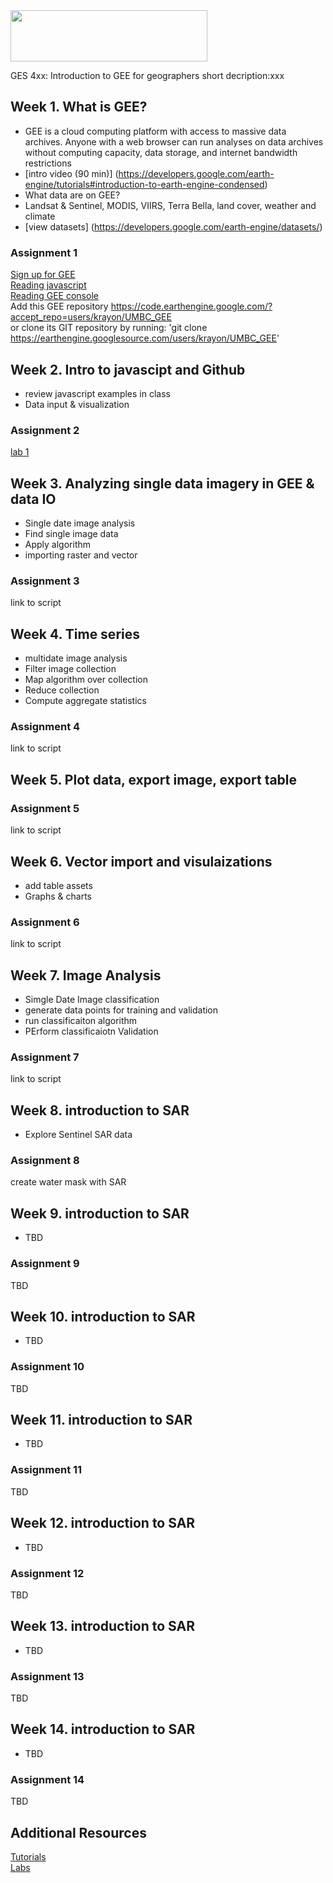 <img src="https://www.umbc.edu/img/UMBC-color.svg" width="315" height="82">

GES 4xx: Introduction to GEE for geographers
short decription:xxx

## Week 1.	What is GEE?
* GEE is a cloud computing platform with access to massive data archives. Anyone with a web browser can run analyses on data archives without computing capacity, data storage, and internet bandwidth restrictions
* [intro video (90 min)] (https://developers.google.com/earth-engine/tutorials#introduction-to-earth-engine-condensed)
* What data are on GEE?  
 * Landsat & Sentinel, MODIS, VIIRS, Terra Bella, land cover, weather and climate
 * [view datasets] (https://developers.google.com/earth-engine/datasets/)
### Assignment 1
[Sign up for GEE](https://signup.earthengine.google.com)\
[Reading javascript](https://developer.mozilla.org/en-US/docs/Web/JavaScript/Guide/Introduction)\
[Reading GEE console](https://developers.google.com/earth-engine/playground)\
Add this GEE repository
https://code.earthengine.google.com/?accept_repo=users/krayon/UMBC_GEE \
or clone its GIT repository by running: 'git clone https://earthengine.googlesource.com/users/krayon/UMBC_GEE'
## Week 2. Intro to javascipt and Github
* review javascript examples in class
* Data input & visualization
### Assignment 2
[lab 1](https://docs.google.com/document/d/1jblW6YSHCVbN_q3oQOOIpPPNa4Q0_Gt6D6oLdEyQPF4/edit)
## Week 3.	Analyzing single data imagery in GEE & data IO
* Single date image analysis
* Find single image data
* Apply algorithm
* importing raster and vector
### Assignment 3
link to script
## Week 4.	Time series
* multidate image analysis
* Filter image collection
* Map algorithm over collection
* Reduce collection
* Compute aggregate statistics
### Assignment 4
link to script
## Week 5. Plot data, export image, export table
### Assignment 5
link to script
## Week 6. Vector import and visulaizations
  * add table assets
  * Graphs & charts
### Assignment 6
link to script
## Week 7.	Image Analysis
  * Simgle Date Image classification
  * generate data points for training and validation
  * run classificaiton algorithm
  * PErform classificaiotn Validation
### Assignment 7
link to script
## Week 8. introduction to SAR
  * Explore Sentinel SAR data
### Assignment 8
create water mask with SAR
## Week 9. introduction to SAR
  * TBD
### Assignment 9
TBD
## Week 10. introduction to SAR
  * TBD
### Assignment 10
TBD
## Week 11. introduction to SAR
  * TBD
### Assignment 11
TBD
## Week 12. introduction to SAR
  * TBD
### Assignment 12
TBD
## Week 13. introduction to SAR
  * TBD
### Assignment 13
TBD
## Week 14. introduction to SAR
  * TBD
### Assignment 14
TBD
## Additional Resources
[Tutorials](https://developers.google.com/earth-engine/tutorials) \
[Labs](https://developers.google.com/earth-engine/edu)
